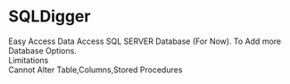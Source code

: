 # SQLDigger
Easy Access Data
Access SQL SERVER Database (For Now).
To Add more Database Options.
</br>
Limitations
</br>
Cannot Alter Table,Columns,Stored Procedures
